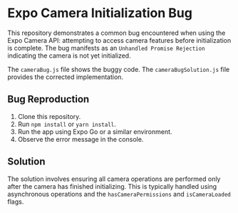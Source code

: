 # Expo Camera Initialization Bug

This repository demonstrates a common bug encountered when using the Expo Camera API: attempting to access camera features before initialization is complete.  The bug manifests as an `Unhandled Promise Rejection` indicating the camera is not yet initialized.

The `cameraBug.js` file shows the buggy code. The `cameraBugSolution.js` file provides the corrected implementation.

## Bug Reproduction

1. Clone this repository.
2. Run `npm install` or `yarn install`.
3. Run the app using Expo Go or a similar environment.
4. Observe the error message in the console.

## Solution

The solution involves ensuring all camera operations are performed only after the camera has finished initializing. This is typically handled using asynchronous operations and the `hasCameraPermissions` and `isCameraLoaded` flags.